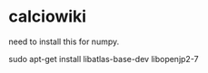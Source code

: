 # calciowiki

need to install this for numpy.

  sudo apt-get install libatlas-base-dev libopenjp2-7
